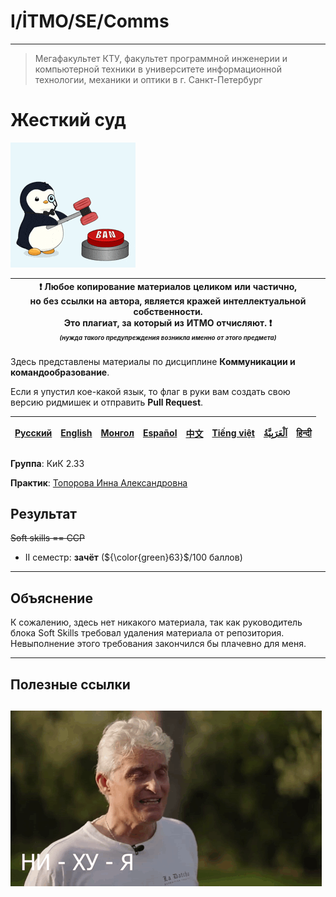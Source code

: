 # I/İTMO/SE/Comms

---
> Мегафакультет КТУ, факультет программной инженерии и компьютерной техники в университете информационной технологии, механики и оптики в г. Санкт-Петербург

# Жесткий суд
![ban](/img/gifs/200w.gif)

| :exclamation: <b>Любое копирование материалов целиком или частично,<br>но без ссылки на автора, является кражей интеллектуальной собственности.<br>Это плагиат, за который из ИТМО отчисляют.</b> :exclamation:<br><sub><sup><i>(нужда такого предупреждения возникла именно от этого предмета)</sup></sub></b> |
|-----------------------------------------------------------------------------------------------------------------------------------------------------------------------------------------------------------------------------------------------------------------------------------------------------------------|
Здесь представлены материалы по дисциплине **Коммуникации и командообразование**.

Если я упустил кое-какой язык, то флаг в руки вам создать свою версию ридмишек и отправить **Pull Request**.

| [<strong>Русский</strong>](https://github.com/XVIIStarPlatinum/itmo/blob/master/Software%20Engineering/README.md) | [<strong>English</strong>](https://github.com/XVIIStarPlatinum/itmo/blob/master/Software%20Engineering/.docs/README_EN.md) | [<strong>Монгол</strong>](https://github.com/XVIIStarPlatinum/itmo/blob/master/Software%20Engineering/.docs/README_MN.md) | [<strong>Español</strong>](https://github.com/XVIIStarPlatinum/itmo/blob/master/Software%20Engineering/.docs/README_ES.md) | [<strong>中文</strong>](https://github.com/XVIIStarPlatinum/itmo/blob/master/Software%20Engineering/.docs/README_CN.md) | [<strong>Tiếng việt</strong>](https://github.com/XVIIStarPlatinum/itmo/blob/master/Software%20Engineering/.docs/README_VN.md) | [<strong><p dir="rtl" lang="ar">اَلْعَرَبِيَّةُ</p></strong>](https://github.com/XVIIStarPlatinum/itmo/blob/master/Software%20Engineering/.docs/README_AR.md) | [<strong>हिन्दी</strong>](https://github.com/XVIIStarPlatinum/itmo/blob/master/Software%20Engineering/.docs/README_IN.md) |
|-------------------------------------------------------------------------------------------------------------------|----------------------------------------------------------------------------------------------------------------------------|---------------------------------------------------------------------------------------------------------------------------|----------------------------------------------------------------------------------------------------------------------------|-----------------------------------------------------------------------------------------------------------------------|-------------------------------------------------------------------------------------------------------------------------------|---------------------------------------------------------------------------------------------------------------------------------------------------------------|---------------------------------------------------------------------------------------------------------------------------|

**Группа**: КиК 2.33

**Практик**: [Топорова Инна Александровна](https://my.itmo.ru/persons/279132)

## Результат
<s>Soft skills == CCP</s>
- II семестр: **зачёт** (${\color{green}63}$/100 баллов)
---
## Объяснение

К сожалению, здесь нет никакого материала, так как руководитель блока Soft Skills требовал удаления материала от репозитория. Невыполнение этого требования закончился бы плачевно для меня.

---

## Полезные ссылки <a name="links"></a> 
![tinkov](/img/gifs/oleg-tinkov.gif)
---